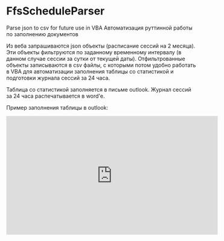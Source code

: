 # FfsScheduleParser
Parse json to csv for future use in VBA
Автоматизация руттинной работы по заполнению документов

Из веба запрашиваются json объекты (расписание сессий на 2 месяца).
Эти объекты фильтруются по заданному временному интервалу (в данном случае сессии за сутки от текущей даты). 
Отфильтрованные объекты записываются в csv файлы, с которыми потом удобно работать в VBA для автоматизации заполнения таблицы со статистикой и подготовки журнала сессий за 24 часа.

Таблица со статистикой заполняется в письме outlook. Журнал сессий за 24 часа распечатывается в word'e.

Пример заполнения таблицы в outlook:
<iframe width="560" height="315" src="https://www.youtube.com/embed/R6ZaBoLqzuc" title="YouTube video player" frameborder="0" allow="accelerometer; autoplay; clipboard-write; encrypted-media; gyroscope; picture-in-picture" allowfullscreen></iframe>
